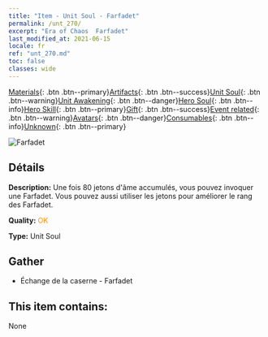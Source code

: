 ```yaml
---
title: "Item - Unit Soul - Farfadet"
permalink: /unt_270/
excerpt: "Era of Chaos  Farfadet"
last_modified_at: 2021-06-15
locale: fr
ref: "unt_270.md"
toc: false
classes: wide
---
```

 [Materials](/ItemsFR/){: .btn .btn--primary}[Artifacts](/ItemsFR/Artifacts/){: .btn .btn--success}[Unit Soul](/ItemsFR/UnitSoul/){: .btn .btn--warning}[Unit Awakening](/ItemsFR/UnitAwakening/){: .btn .btn--danger}[Hero Soul](/ItemsFR/HeroSoul/){: .btn .btn--info}[Hero Skill](/ItemsFR/HeroSkill/){: .btn .btn--primary}[Gift](/ItemsFR/Gift/){: .btn .btn--success}[Event related](/ItemsFR/Events/){: .btn .btn--warning}[Avatars](/ItemsFR/Avatars/){: .btn .btn--danger}[Consumables](/ItemsFR/Consumables/){: .btn .btn--info}[Unknown](/ItemsFR/Unknown/){: .btn .btn--primary}

 ![Farfadet](/images/u/ti_conglinyaojing.jpg)

## Détails
 **Description:** Une fois 80 jetons d'âme accumulés, vous pouvez invoquer une Farfadet. Vous pouvez aussi utiliser les jetons pour améliorer le rang des Farfadet.

 **Quality:** <span style="color: #FF8C00">OK</span>

 **Type:** Unit Soul

## Gather

*    Échange de la caserne - Farfadet 

## This item contains:

  None

